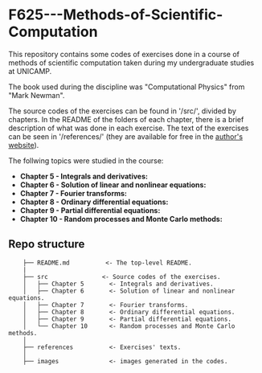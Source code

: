 # F625---Methods-of-Scientific-Computation
This repository contains some codes of exercises done in a course of methods of scientific computation taken during my undergraduate studies at UNICAMP.

The book used during the discipline was "Computational Physics" from "Mark Newman".

The source codes of the exercises can be found in '/src/', divided by chapters. In the README of the folders of each chapter, there is a brief description of what was done in each exercise. The text of the exercises can be seen in '/references/' (they are available for free in the [author's website](http://www-personal.umich.edu/~mejn/cp/)).

The follwing topics were studied in the course:
- **Chapter 5 - Integrals and derivatives:**
- **Chapter 6 - Solution of linear and nonlinear equations:**
- **Chapter 7 - Fourier transforms:**
- **Chapter 8 - Ordinary differential equations:**
- **Chapter 9 - Partial differential equations:**
- **Chapter 10 - Random processes and Monte Carlo methods:**

## Repo structure

```batch
    ├── README.md          <- The top-level README.
    |
    ├── src               <- Source codes of the exercises.
    │   ├── Chapter 5       <- Integrals and derivatives.
    │   ├── Chapter 6       <- Solution of linear and nonlinear equations.
    │   ├── Chapter 7       <- Fourier transforms.
    │   ├── Chapter 8       <- Ordinary differential equations.
    │   ├── Chapter 9       <- Partial differential equations.
    │   └── Chapter 10      <- Random processes and Monte Carlo methods.
    │
    ├── references          <- Exercises' texts.
    │
    ├── images              <- images generated in the codes.
```

